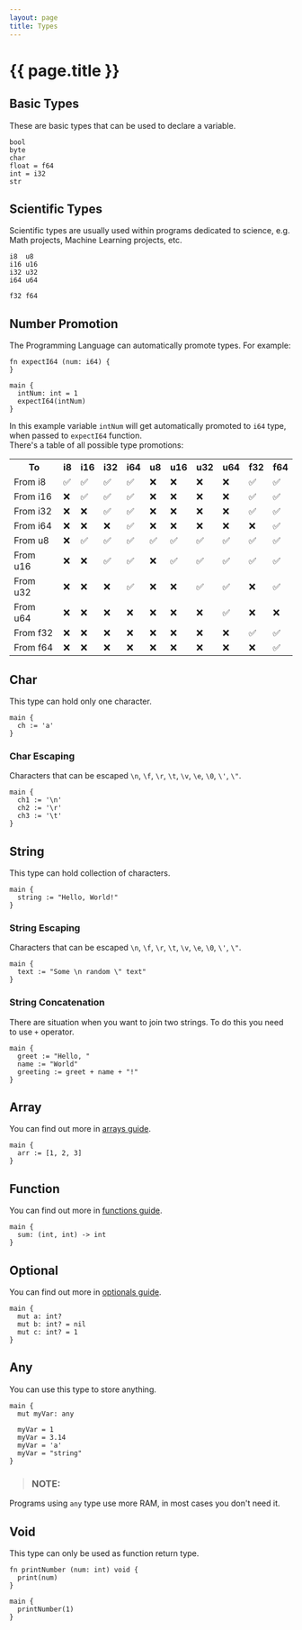 ```yaml
---
layout: page
title: Types
---
```


# {{ page.title }}

## Basic Types
These are basic types that can be used to declare a variable.

```
bool
byte
char
float = f64
int = i32
str
```

## Scientific Types
Scientific types are usually used within programs dedicated to science, e.g.
Math projects, Machine Learning projects, etc.

```
i8  u8
i16 u16
i32 u32
i64 u64

f32 f64
```

## Number Promotion
The Programming Language can automatically promote types. For example:

```the
fn expectI64 (num: i64) {
}

main {
  intNum: int = 1
  expectI64(intNum)
}
```

In this example variable `intNum` will get automatically promoted to `i64`
type, when passed to `expectI64` function. \
There's a table of all possible type promotions:

<div class="table-responsive">
  <table>
    <tr>
      <th>To</th>
      <th>i8</th>
      <th>i16</th>
      <th>i32</th>
      <th>i64</th>
      <th>u8</th>
      <th>u16</th>
      <th>u32</th>
      <th>u64</th>
      <th>f32</th>
      <th>f64</th>
    </tr>
    <tr>
      <td align="left">From i8</td>
      <td>&#x2705;</td>
      <td>&#x2705;</td>
      <td>&#x2705;</td>
      <td>&#x2705;</td>
      <td>&#x274C;</td>
      <td>&#x274C;</td>
      <td>&#x274C;</td>
      <td>&#x274C;</td>
      <td>&#x2705;</td>
      <td>&#x2705;</td>
    </tr>
    <tr>
      <td align="left">From i16</td>
      <td>&#x274C;</td>
      <td>&#x2705;</td>
      <td>&#x2705;</td>
      <td>&#x2705;</td>
      <td>&#x274C;</td>
      <td>&#x274C;</td>
      <td>&#x274C;</td>
      <td>&#x274C;</td>
      <td>&#x2705;</td>
      <td>&#x2705;</td>
    </tr>
    <tr>
      <td align="left">From i32</td>
      <td>&#x274C;</td>
      <td>&#x274C;</td>
      <td>&#x2705;</td>
      <td>&#x2705;</td>
      <td>&#x274C;</td>
      <td>&#x274C;</td>
      <td>&#x274C;</td>
      <td>&#x274C;</td>
      <td>&#x2705;</td>
      <td>&#x2705;</td>
    </tr>
    <tr>
      <td align="left">From i64</td>
      <td>&#x274C;</td>
      <td>&#x274C;</td>
      <td>&#x274C;</td>
      <td>&#x2705;</td>
      <td>&#x274C;</td>
      <td>&#x274C;</td>
      <td>&#x274C;</td>
      <td>&#x274C;</td>
      <td>&#x274C;</td>
      <td>&#x2705;</td>
    </tr>
    <tr>
      <td align="left">From u8</td>
      <td>&#x274C;</td>
      <td>&#x2705;</td>
      <td>&#x2705;</td>
      <td>&#x2705;</td>
      <td>&#x2705;</td>
      <td>&#x2705;</td>
      <td>&#x2705;</td>
      <td>&#x2705;</td>
      <td>&#x2705;</td>
      <td>&#x2705;</td>
    </tr>
    <tr>
      <td align="left">From u16</td>
      <td>&#x274C;</td>
      <td>&#x274C;</td>
      <td>&#x2705;</td>
      <td>&#x2705;</td>
      <td>&#x274C;</td>
      <td>&#x2705;</td>
      <td>&#x2705;</td>
      <td>&#x2705;</td>
      <td>&#x2705;</td>
      <td>&#x2705;</td>
    </tr>
    <tr>
      <td align="left">From u32</td>
      <td>&#x274C;</td>
      <td>&#x274C;</td>
      <td>&#x274C;</td>
      <td>&#x2705;</td>
      <td>&#x274C;</td>
      <td>&#x274C;</td>
      <td>&#x2705;</td>
      <td>&#x2705;</td>
      <td>&#x274C;</td>
      <td>&#x2705;</td>
    </tr>
    <tr>
      <td align="left">From u64</td>
      <td>&#x274C;</td>
      <td>&#x274C;</td>
      <td>&#x274C;</td>
      <td>&#x274C;</td>
      <td>&#x274C;</td>
      <td>&#x274C;</td>
      <td>&#x274C;</td>
      <td>&#x2705;</td>
      <td>&#x274C;</td>
      <td>&#x274C;</td>
    </tr>
    <tr>
      <td align="left">From f32</td>
      <td>&#x274C;</td>
      <td>&#x274C;</td>
      <td>&#x274C;</td>
      <td>&#x274C;</td>
      <td>&#x274C;</td>
      <td>&#x274C;</td>
      <td>&#x274C;</td>
      <td>&#x274C;</td>
      <td>&#x2705;</td>
      <td>&#x2705;</td>
    </tr>
    <tr>
      <td align="left">From f64</td>
      <td>&#x274C;</td>
      <td>&#x274C;</td>
      <td>&#x274C;</td>
      <td>&#x274C;</td>
      <td>&#x274C;</td>
      <td>&#x274C;</td>
      <td>&#x274C;</td>
      <td>&#x274C;</td>
      <td>&#x274C;</td>
      <td>&#x2705;</td>
    </tr>
  </table>
</div>

## Char
This type can hold only one character.

```the
main {
  ch := 'a'
}
```

### Char Escaping
Characters that can be escaped `\n`, `\f`, `\r`, `\t`, `\v`, `\e`, `\0`, `\'`,
`\"`.

```the
main {
  ch1 := '\n'
  ch2 := '\r'
  ch3 := '\t'
}
```

## String
This type can hold collection of characters.

```the
main {
  string := "Hello, World!"
}
```

### String Escaping
Characters that can be escaped `\n`, `\f`, `\r`, `\t`, `\v`, `\e`, `\0`, `\'`,
`\"`.

```the
main {
  text := "Some \n random \" text"
}
```

### String Concatenation
There are situation when you want to join two strings. To do this you need to
use `+` operator.

```the
main {
  greet := "Hello, "
  name := "World"
  greeting := greet + name + "!"
}
```

## Array
You can find out more in [arrays guide](/guides/arrays.html).

```the
main {
  arr := [1, 2, 3]
}
```

## Function
You can find out more in
[functions guide](/guides/functions.html#function-type).

```the
main {
  sum: (int, int) -> int
}
```

## Optional
You can find out more in [optionals guide](/guides/optionals.html).

```the
main {
  mut a: int?
  mut b: int? = nil
  mut c: int? = 1
}
```

## Any
You can use this type to store anything.

```the
main {
  mut myVar: any

  myVar = 1
  myVar = 3.14
  myVar = 'a'
  myVar = "string"
}
```

> ### NOTE:
  Programs using `any` type use more RAM, in most cases you don't need it.

## Void
This type can only be used as function return type.

```the
fn printNumber (num: int) void {
  print(num)
}

main {
  printNumber(1)
}
```
